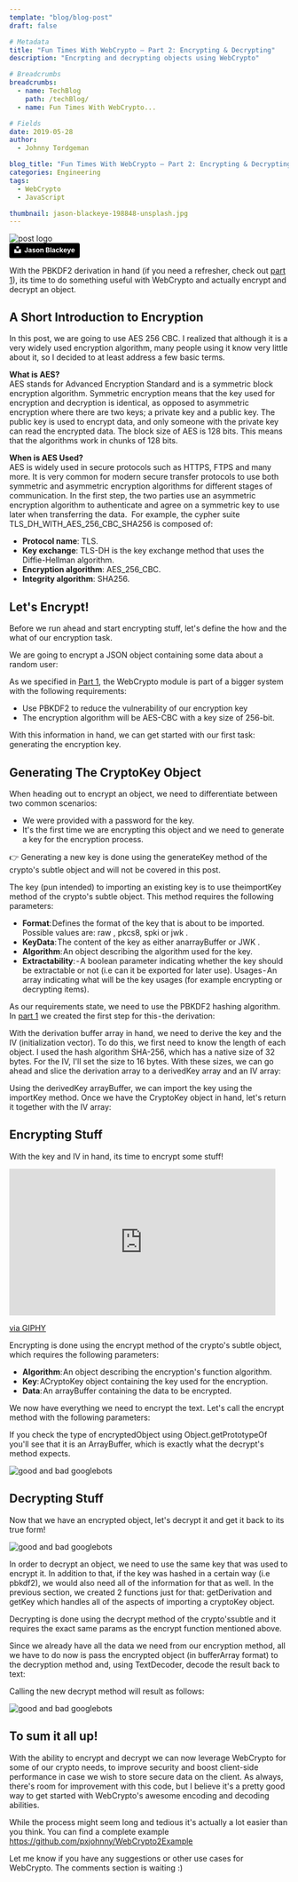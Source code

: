 ```yaml
---
template: "blog/blog-post"
draft: false

# Metadata
title: "Fun Times With WebCrypto — Part 2: Encrypting & Decrypting"
description: "Encrpting and decrypting objects using WebCrypto"

# Breadcrumbs
breadcrumbs:
  - name: TechBlog
    path: /techBlog/
  - name: Fun Times With WebCrypto...

# Fields
date: 2019-05-28
author:
  - Johnny Tordgeman

blog_title: "Fun Times With WebCrypto — Part 2: Encrypting & Decrypting"
categories: Engineering
tags:
  - WebCrypto
  - JavaScript

thumbnail: jason-blackeye-198848-unsplash.jpg
---
```


![post logo](/assets/images/blog/jason-blackeye-198848-unsplash.jpg)<br>
<a style="background-color:black;color:white;text-decoration:none;padding:4px 6px;font-family:-apple-system, BlinkMacSystemFont, &quot;San Francisco&quot;, &quot;Helvetica Neue&quot;, Helvetica, Ubuntu, Roboto, Noto, &quot;Segoe UI&quot;, Arial, sans-serif;font-size:12px;font-weight:bold;line-height:1.2;display:inline-block;border-radius:3px" href="https://unsplash.com/@jeisblack?utm_medium=referral&amp;utm_campaign=photographer-credit&amp;utm_content=creditBadge" target="_blank" rel="noopener noreferrer" title="Download free do whatever you want high-resolution photos from Jason Blackeye"><span style="display:inline-block;padding:2px 3px"><svg xmlns="http://www.w3.org/2000/svg" style="height:12px;width:auto;position:relative;vertical-align:middle;top:-2px;fill:white" viewBox="0 0 32 32"><title>unsplash-logo</title><path d="M10 9V0h12v9H10zm12 5h10v18H0V14h10v9h12v-9z"></path></svg></span><span style="display:inline-block;padding:2px 3px">Jason Blackeye</span></a>

With the PBKDF2 derivation in hand (if you need a refresher, check out [part 1](https://www.perimeterx.com/blog/fun-times-with-webcrypto-part1/)), its time to do something useful with WebCrypto and actually encrypt and decrypt an object.

## A Short Introduction to Encryption

In this post, we are going to use AES 256 CBC. I realized that although it is a very widely used encryption algorithm, many people using it know very little about it, so I decided to at least address a few basic terms.

**What is AES?**<br/>
AES stands for Advanced Encryption Standard and is a symmetric block encryption algorithm. Symmetric encryption means that the key used for encryption and decryption is identical, as opposed to asymmetric encryption where there are two keys; a private key and a public key. The public key is used to encrypt data, and only someone with the private key can read the encrypted data. The block size of AES is 128 bits. This means that the algorithms work in chunks of 128 bits.

**When is AES Used?**<br/>
AES is widely used in secure protocols such as HTTPS, FTPS and many more. It is very common for modern secure transfer protocols to use both symmetric and asymmetric encryption algorithms for different stages of communication. In the first step, the two parties use an asymmetric encryption algorithm to authenticate and agree on a symmetric key to use later when transferring the data. 
For example, the cypher suite TLS_DH_WITH_AES_256_CBC_SHA256 is composed of:

- **Protocol name**: TLS.
- **Key exchange**: TLS-DH is the key exchange method that uses the Diffie-Hellman algorithm.
- **Encryption algorithm**: AES_256_CBC.
- **Integrity algorithm**: SHA256.

## Let's Encrypt!

Before we run ahead and start encrypting stuff, let's define the how and the what of our encryption task.

We are going to encrypt a JSON object containing some data about a random user:

<script src="https://gist.github.com/pxjohnny/1e13b8a36740dabab29f76f8cd400317.js"></script>

As we specified in [Part 1](https://medium.com/coinmonks/fun-times-with-webcrypto-part-1-pbkdf2-815b1c978c9d), the WebCrypto module is part of a bigger system with the following requirements:

- Use PBKDF2 to reduce the vulnerability of our encryption key
- The encryption algorithm will be AES-CBC with a key size of 256-bit.

With this information in hand, we can get started with our first task: generating the encryption key.

## Generating The CryptoKey Object

When heading out to encrypt an object, we need to differentiate between two common scenarios:

- We were provided with a password for the key.
- It's the first time we are encrypting this object and we need to generate a key for the encryption process.

👉 Generating a new key is done using the generateKey method of the crypto's subtle object and will not be covered in this post.

The key (pun intended) to importing an existing key is to use theimportKey method of the crypto's subtle object. This method requires the following parameters:

- **Format**: Defines the format of the key that is about to be imported. Possible values are: raw , pkcs8, spki or jwk .
- **KeyData**: The content of the key as either anarrayBuffer or JWK .
- **Algorithm**: An object describing the algorithm used for the key.
- **Extractability**: - A boolean parameter indicating whether the key should be extractable or not (i.e can it be exported for later use).
  Usages - An array indicating what will be the key usages (for example encrypting or decrypting items).

As our requirements state, we need to use the PBKDF2 hashing algorithm. In [part 1](https://medium.com/coinmonks/fun-times-with-webcrypto-part-1-pbkdf2-815b1c978c9d) we created the first step for this - the derivation:

<script src="https://gist.github.com/pxjohnny/e79f4eed9959fc6952d80c4740e8200a.js"></script>

With the derivation buffer array in hand, we need to derive the key and the IV (initialization vector). To do this, we first need to know the length of each object. I used the hash algorithm SHA-256, which has a native size of 32 bytes. For the IV, I'll set the size to 16 bytes. With these sizes, we can go ahead and slice the derivation array to a derivedKey array and an IV array:

<script src="https://gist.github.com/pxjohnny/3edfa697081f563495b99d0327977e58.js"></script>

Using the derivedKey arrayBuffer, we can import the key using the importKey method. Once we have the CryptoKey object in hand, let's return it together with the IV array:

<script src="https://gist.github.com/pxjohnny/d906b6c7b3b6b1e5a571f84a4c4113aa.js"></script>

## Encrypting Stuff

With the key and IV in hand, its time to encrypt some stuff!

<iframe src="https://giphy.com/embed/NOjpziLgWM7cs" width="480" height="264" frameBorder="0" class="giphy-embed" allowFullScreen></iframe><p><a href="https://giphy.com/gifs/cats-cheezburger-coworker-NOjpziLgWM7cs">via GIPHY</a></p>

Encrypting is done using the encrypt method of the crypto's subtle object, which requires the following parameters:

- **Algorithm**: An object describing the encryption's function algorithm.
- **Key**: ACryptoKey object containing the key used for the encryption.
- **Data**: An arrayBuffer containing the data to be encrypted.

<script src="https://gist.github.com/pxjohnny/68b79dd02e4473b83a1f1ad8669e1c0c.js"></script>

We now have everything we need to encrypt the text. Let's call the encrypt method with the following parameters:

<script src="https://gist.github.com/pxjohnny/42e3423cc57598cd64a5493e18c9dcc9.js"></script>

If you check the type of encryptedObject using Object.getPrototypeOf you'll see that it is an ArrayBuffer, which is exactly what the decrypt's method expects.

![good and bad googlebots](/assets/images/blog/webcrypto2-1.png)

## Decrypting Stuff

Now that we have an encrypted object, let's decrypt it and get it back to its true form!

![good and bad googlebots](/assets/images/blog/webcrypto2-2.jpeg)

In order to decrypt an object, we need to use the same key that was used to encrypt it. In addition to that, if the key was hashed in a certain way (i.e pbkdf2), we would also need all of the information for that as well. In the previous section, we created 2 functions just for that: getDerivation and getKey which handles all of the aspects of importing a cryptoKey object.

Decrypting is done using the decrypt method of the crypto'ssubtle and it requires the exact same params as the encrypt function mentioned above.

Since we already have all the data we need from our encryption method, all we have to do now is pass the encrypted object (in bufferArray format) to the decryption method and, using TextDecoder, decode the result back to text:

<script src="https://gist.github.com/pxjohnny/14030f60b8478a9891653021a6622e46.js"></script>

Calling the new decrypt method will result as follows:

<script src="https://gist.github.com/pxjohnny/9b43d5c9edc62f3f0feefc2805e1bebf.js"></script>

![good and bad googlebots](/assets/images/blog/webcrypto2-3.png)

## To sum it all up!

With the ability to encrypt and decrypt we can now leverage WebCrypto for some of our crypto needs, to improve security and boost client-side performance in case we wish to store secure data on the client. As always, there's room for improvement with this code, but I believe it's a pretty good way to get started with WebCrypto's awesome encoding and decoding abilities.

While the process might seem long and tedious it's actually a lot easier than you think. You can find a complete example https://github.com/pxjohnny/WebCrypto2Example

Let me know if you have any suggestions or other use cases for WebCrypto. The comments section is waiting :)
